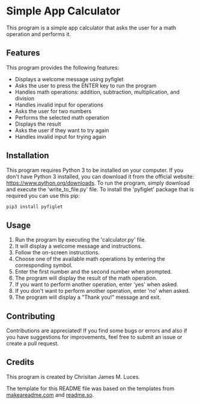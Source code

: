 # Simple App Calculator
This program is a simple app calculator that asks the user for a math operation and performs it.

## Features
This program provides the following features:
- Displays a welcome message using pyfiglet
- Asks the user to press the ENTER key to run the program
- Handles math operations: addition, subtraction, multiplication, and division
- Handles invalid input for operations
- Asks the user for two numbers
- Performs the selected math operation
- Displays the result
- Asks the user if they want to try again
- Handles invalid input for trying again

## Installation
This program requires Python 3 to be installed on your computer. If you don't have Python 3 installed, you can download it from the official website: https://www.python.org/downloads. To run the program, simply download and execute the 'write_to_file.py' file. To install the 'pyfiglet' package that is required you can use this pip:

```bash
pip3 install pyfiglet
```

## Usage
1. Run the program by executing the 'calculator.py' file.
2. It will display a welcome message and instructions.
3. Follow the on-screen instructions.
4. Choose one of the available math operations by entering the corresponding symbol.
5. Enter the first number and the second number when prompted.
6. The program will display the result of the math operation.
7. If you want to perform another operation, enter 'yes' when asked.
8. If you don't want to perform another operation, enter 'no' when asked.
9. The program will display a "Thank you!" message and exit.


## Contributing 
Contributions are appreciated! If you find some bugs or errors and also if you have suggestions for improvements, feel free to submit an issue or create a pull request.

## Credits
This program is created by Chrisitan James M. Luces.

The template for this README file was based on the templates from [makeareadme.com](https://www.makeareadme.com/) and [readme.so](https://readme.so/editor).

